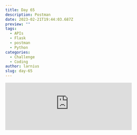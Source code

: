 ```yaml
---
title: Day 65
description: Postman
date: 2023-02-21T19:44:03.687Z
preview: ""
tags:
  - APIs
  - Flask
  - postman
  - Python
categories:
  - Challenge
  - Coding
author: larnius
slug: day-65
---
```

<iframe src="https://mastodontech.de/@larnius/109904887715476880/embed" class="mastodon-embed" style="max-width: 100%; border: 0" width="400" allowfullscreen="allowfullscreen"></iframe><script src="https://mastodontech.de/embed.js" async="async"></script>